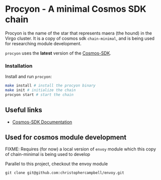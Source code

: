 # Procyon - A minimal Cosmos SDK chain

Procyon is the name of the star that represents maera (the hound) in the Virgo cluster. It is a copy of cosmos sdk `chain-minimal`, and is being used for researching module development.

`procyon` uses the **latest** version of the [Cosmos-SDK](https://github.com/cosmos/cosmos-sdk).

### Installation

Install and run `procyon`:

```sh
make install # install the procyon binary
make init # initialize the chain
procyon start # start the chain
```

## Useful links

* [Cosmos-SDK Documentation](https://docs.cosmos.network/)


## Used for cosmos module development

FIXME: Requires (for now) a local version of `envoy` module which this copy of chain-minimal is being used to develop

Parallel to this project, checkout the envoy module

```shell
git clone git@github.com:christophercampbell/envoy.git
```
